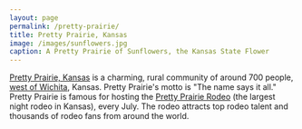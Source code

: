 ```yaml
---
layout: page
permalink: /pretty-prairie/
title: Pretty Prairie, Kansas
image: /images/sunflowers.jpg
caption: A Pretty Prairie of Sunflowers, the Kansas State Flower
---
```


<a href="https://en.wikipedia.org/wiki/Pretty_Prairie,_Kansas" target="_blank">Pretty Prairie, Kansas</a> is a charming, rural community of around 700 people, <a href="https://www.google.com/maps/dir/Pretty+Prairie,+KS/Wichita,+KS/@37.7219887,-97.9729438,10z/data=!3m1!4b1!4m13!4m12!1m5!1m1!1s0x87a4d0ac8dfb4407:0xb75fd6945327576!2m2!1d-98.0197792!2d37.7800135!1m5!1m1!1s0x87badb6ad27f182d:0x9396d5bf74d33d3e!2m2!1d-97.336111!2d37.688889" target="_blank">west of Wichita</a>, Kansas. Pretty Prairie's motto is "The name says it all." Pretty Prairie is famous for hosting the <a href="http://www.pprodeo.com" target="_blank">Pretty Prairie Rodeo</a> (the largest night rodeo in Kansas), every July. The rodeo attracts top rodeo talent and thousands of rodeo fans from around the world.
